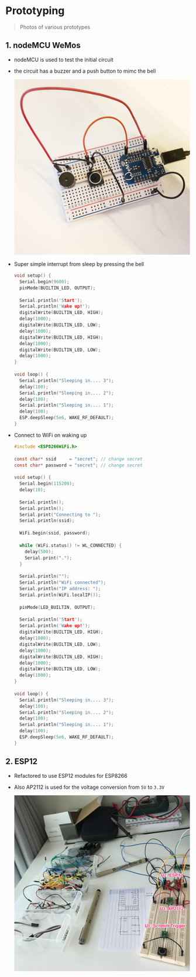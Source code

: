 # Prototyping

> Photos of various prototypes

## 1. nodeMCU WeMos

- nodeMCU is used to test the initial circuit
- the circuit has a buzzer and a push button to mimc the bell

    ![](images/prototype-1.JPG)

- Super simple interrupt from sleep by pressing the bell

    ```c
    void setup() {
      Serial.begin(9600);
      pinMode(BUILTIN_LED, OUTPUT);

      Serial.println('Start');
      Serial.println('Wake up!');
      digitalWrite(BUILTIN_LED, HIGH);
      delay(1000);
      digitalWrite(BUILTIN_LED, LOW);
      delay(1000);
      digitalWrite(BUILTIN_LED, HIGH);
      delay(1000);
      digitalWrite(BUILTIN_LED, LOW);
      delay(1000);
    }

    void loop() {
      Serial.println("Sleeping in.... 3");
      delay(100);
      Serial.println("Sleeping in.... 2");
      delay(100);
      Serial.println("Sleeping in.... 1");
      delay(100);
      ESP.deepSleep(5e6, WAKE_RF_DEFAULT);
    }
    ```
- Connect to WiFi on waking up

    ```c
    #include <ESP8266WiFi.h>

    const char* ssid     = "secret"; // change secret
    const char* password = "secret"; // change secret

    void setup() {
      Serial.begin(115200);
      delay(10);

      Serial.println();
      Serial.println();
      Serial.print("Connecting to ");
      Serial.println(ssid);

      WiFi.begin(ssid, password);

      while (WiFi.status() != WL_CONNECTED) {
        delay(500);
        Serial.print(".");
      }

      Serial.println("");
      Serial.println("WiFi connected");
      Serial.println("IP address: ");
      Serial.println(WiFi.localIP());

      pinMode(LED_BUILTIN, OUTPUT);

      Serial.println('Start');
      Serial.println('Wake up!');
      digitalWrite(BUILTIN_LED, HIGH);
      delay(1000);
      digitalWrite(BUILTIN_LED, LOW);
      delay(1000);
      digitalWrite(BUILTIN_LED, HIGH);
      delay(1000);
      digitalWrite(BUILTIN_LED, LOW);
      delay(1000);
    }

    void loop() {
      Serial.println("Sleeping in.... 3");
      delay(100);
      Serial.println("Sleeping in.... 2");
      delay(100);
      Serial.println("Sleeping in.... 1");
      delay(100);
      ESP.deepSleep(5e6, WAKE_RF_DEFAULT);
    }
    ```

## 2. ESP12

- Refactored to use ESP12 modules for ESP8266
- Also AP2112 is used for the voltage conversion from `5V` to `3.3V`

    ![](images/prototype-2.jpg)
